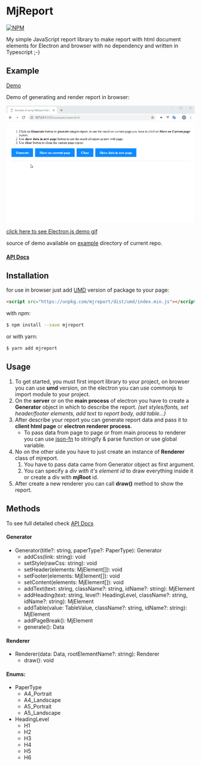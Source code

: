 # MjReport
[![NPM](https://nodei.co/npm/mjreport.png?downloads=true&downloadRank=true&stars=true)](https://nodei.co/npm/mjreport/)  

My simple JavaScript report library to make report with html document elements for Electron and browser with no dependency and written in Typescript ;-)

## Example
[Demo](http://newvertex.github.io/MjReport/example/index.html)

Demo of generating and render report in browser:

![](./example/mjreport01.gif)

[click here to see Electron.js demo gif](./example/mjreport02.gif)

source of demo available on [example](./example) directory of current repo.
#### [API Docs ](http://newvertex.github.io/MjReport/docs)
## Installation
for use in browser just add [UMD](https://unpkg.com/mjreport/dist/umd/index.min.js) version of package to your page:
```html
<script src="https://unpkg.com/mjreport/dist/umd/index.min.js"></script>
```
with npm:
```bash
$ npm install --save mjreport  

```
or with yarn:  
```bash
$ yarn add mjreport
```  

## Usage

1. To get started, you must first import library to your project, on browser you can use **umd** version, on the electron you can use commonjs to import module to your project.
2. On the **server** or on the **main process** of electron you have to create a **Generator** object in which to describe the report.
*(set styles/fonts, set header/footer elements, add text to report body, add table...)*
3. After describe your report you can generate report data and pass it to **client html page** or **electron renderer process**.
      - To pass data from page to page or from main process to renderer you can use [json-fn](https://www.npmjs.com/package/json-fn) to stringify & parse function or use global variable.
4. No on the other side you have to just create an instance of **Renderer** class of mjreport.
      1. You have to pass data came from Generator object as first argument.
      2. You can specify a *div with it's element id* to draw everything inside it or create a div with **mjRoot** id.
5. After create a new renderer you can call **draw()** method to show the report.

## Methods
To see full detailed check [API Docs](http://newvertex.github.io/MjReport/docs)
#### Generator
- Generator(title?: string, paperType?: PaperType): Generator
  - addCss(link: string): void
  - setStyle(rawCss: string): void
  - setHeader(elements: MjElement[]): void
  - setFooter(elements: MjElement[]): void
  - setContent(elements: MjElement[]): void
  - addText(text: string, className?: string, idName?: string): MjElement
  - addHeading(text: string, level?: HeadingLevel, className?: string, idName?: string): MjElement
  - addTable(value: TableValue, className?: string, idName?: string): MjElement
  - addPageBreak(): MjElement
  - generate(): Data

#### Renderer
- Renderer(data: Data, rootElementName?: string): Renderer
  - draw(): void

#### Enums:
- PaperType
  - A4_Portrait
  - A4_Landscape
  - A5_Portrait
  - A5_Landscape
- HeadingLevel
  - H1
  - H2
  - H3
  - H4
  - H5
  - H6
